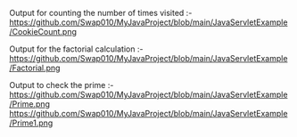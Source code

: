 Output for counting the number of times visited :-                         
https://github.com/Swap010/MyJavaProject/blob/main/JavaServletExample/CookieCount.png

Output for the factorial calculation :-                               
https://github.com/Swap010/MyJavaProject/blob/main/JavaServletExample/Factorial.png

Output to check the prime :-                     
https://github.com/Swap010/MyJavaProject/blob/main/JavaServletExample/Prime.png
https://github.com/Swap010/MyJavaProject/blob/main/JavaServletExample/Prime1.png


